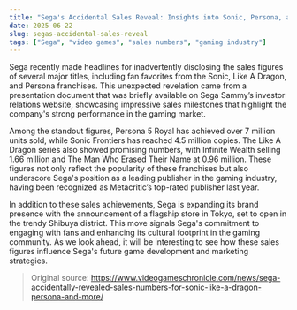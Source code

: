 ```yaml
---
title: "Sega's Accidental Sales Reveal: Insights into Sonic, Persona, and More"
date: 2025-06-22
slug: segas-accidental-sales-reveal
tags: ["Sega", "video games", "sales numbers", "gaming industry"]
---
```


Sega recently made headlines for inadvertently disclosing the sales figures of several major titles, including fan favorites from the Sonic, Like A Dragon, and Persona franchises. This unexpected revelation came from a presentation document that was briefly available on Sega Sammy’s investor relations website, showcasing impressive sales milestones that highlight the company's strong performance in the gaming market.

Among the standout figures, Persona 5 Royal has achieved over 7 million units sold, while Sonic Frontiers has reached 4.5 million copies. The Like A Dragon series also showed promising numbers, with Infinite Wealth selling 1.66 million and The Man Who Erased Their Name at 0.96 million. These figures not only reflect the popularity of these franchises but also underscore Sega's position as a leading publisher in the gaming industry, having been recognized as Metacritic’s top-rated publisher last year.

In addition to these sales achievements, Sega is expanding its brand presence with the announcement of a flagship store in Tokyo, set to open in the trendy Shibuya district. This move signals Sega's commitment to engaging with fans and enhancing its cultural footprint in the gaming community. As we look ahead, it will be interesting to see how these sales figures influence Sega's future game development and marketing strategies.

> Original source: https://www.videogameschronicle.com/news/sega-accidentally-revealed-sales-numbers-for-sonic-like-a-dragon-persona-and-more/